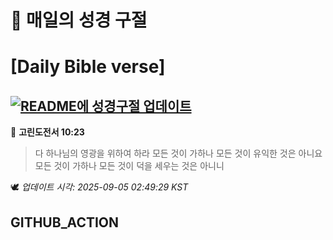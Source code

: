# 🙏 매일의 성경 구절
# [Daily Bible verse]
## [![README에 성경구절 업데이트](https://github.com/DONGSUKA/first_test/actions/workflows/update-readme-bible.yml/badge.svg)](https://github.com/DONGSUKA/first_test/actions/workflows/update-readme-bible.yml)
<!-- START_BIBLE_VERSE -->
📖 **고린도전서 10:23**
> 다 하나님의 영광을 위하여 하라 모든 것이 가하나 모든 것이 유익한 것은 아니요 모든 것이 가하나 모든 것이 덕을 세우는 것은 아니니

🕊️ _업데이트 시각: 2025-09-05 02:49:29 KST_
  <!-- END_BIBLE_VERSE -->
## GITHUB_ACTION
